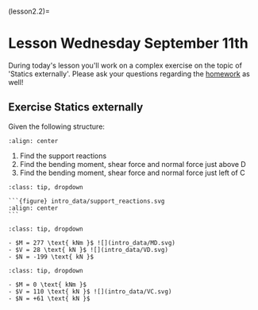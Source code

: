```{index} Section forces frame structure; class exercise using equilibrium
```

(lesson2.2)=
# Lesson Wednesday September 11th

During today's lesson you'll work on a complex exercise on the topic of 'Statics externally'. Please ask your questions regarding the [homework](homework2.2) as well!

## Exercise Statics externally

Given the following structure:

```{figure} intro_data/structure.svg
:align: center
```

1. Find the support reactions
2. Find the bending moment, shear force and normal force just above $\text{D}$
3. Find the bending moment, shear force and normal force just left of $\text{C}$


````{admonition} Solution assignment 1
:class: tip, dropdown

```{figure} intro_data/support_reactions.svg
:align: center
```
````

````{admonition} Solution assignment 2
:class: tip, dropdown

- $M = 277 \text{ kNm }$ ![](intro_data/MD.svg)
- $V = 28 \text{ kN }$ ![](intro_data/VD.svg)
- $N = -199 \text{ kN }$

````

````{admonition} Solution assignment 3
:class: tip, dropdown

- $M = 0 \text{ kNm }$
- $V = 110 \text{ kN }$ ![](intro_data/VC.svg)
- $N = +61 \text{ kN }$

````